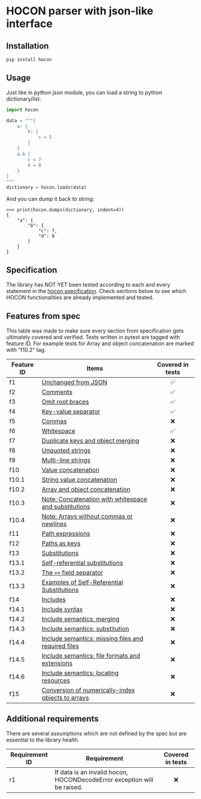 # HOCON parser with json-like interface

## Installation

```shell
pip install hocon
```

## Usage

Just like in python json module, you can load a string to python dictionary/list:

```python
import hocon

data = """{
    a: {
        b: {
            c = 5
        }
    }
    a.b {
        c = 7
        d = 8
    }
}
"""
dictionary = hocon.loads(data)
```

And you can dump it back to string:

```pycon
>>> print(hocon.dumps(dictionary, indent=4))
{
    "a": {
        "b": {
            "c": 7,
            "d": 8
        }
    }
}
```

## Specification

The library has NOT YET been tested according to each and every statement in
the [hocon specification](https://github.com/lightbend/config/blob/v1.4.3/HOCON.md).
Check sections below to see which HOCON functionalities are already implemented and tested.

## Features from spec

This table was made to make sure every section from specification gets ultimately covered and verified.
Tests written in pytest are tagged with feature ID.
For example tests for Array and object concatenation are marked with "f10.2" tag.

| Feature ID | Items                                                                                                                                                                  |  Covered in tests  |
|------------|------------------------------------------------------------------------------------------------------------------------------------------------------------------------|:------------------:|
| f1         | [Unchanged from JSON](https://github.com/lightbend/config/blob/v1.4.3/HOCON.md#unchanged-from-json)                                                                    | :white_check_mark: |
| f2         | [Comments](https://github.com/lightbend/config/blob/v1.4.3/HOCON.md#comments)                                                                                          | :white_check_mark: |
| f3         | [Omit root braces](https://github.com/lightbend/config/blob/v1.4.3/HOCON.md#omit-root-braces)                                                                          | :white_check_mark: |
| f4         | [Key-value separator](https://github.com/lightbend/config/blob/v1.4.3/HOCON.md#key-value-separator)                                                                    | :white_check_mark: |
| f5         | [Commas](https://github.com/lightbend/config/blob/v1.4.3/HOCON.md#commas)                                                                                              |        :x:         |
| f6         | [Whitespace](https://github.com/lightbend/config/blob/v1.4.3/HOCON.md#whitespace)                                                                                      | :white_check_mark: |
| f7         | [Duplicate keys and object merging](https://github.com/lightbend/config/blob/v1.4.3/HOCON.md#duplicate-keys-and-object-merging)                                        |        :x:         |
| f8         | [Unquoted strings](https://github.com/lightbend/config/blob/v1.4.3/HOCON.md#duplicate-keys-and-object-merging)                                                         |        :x:         |
| f9         | [Multi-line strings](https://github.com/lightbend/config/blob/v1.4.3/HOCON.md#multi-line-strings)                                                                      |        :x:         |
| f10        | [Value concatenation](https://github.com/lightbend/config/blob/v1.4.3/HOCON.md#value-concatenation)                                                                    |        :x:         |
| f10.1      | [String value concatenation](https://github.com/lightbend/config/blob/v1.4.3/HOCON.md#string-value-concatenation)                                                      |        :x:         |
| f10.2      | [Array and object concatenation](https://github.com/lightbend/config/blob/v1.4.3/HOCON.md#array-and-object-concatenation)                                              |        :x:         |
| f10.3      | [Note: Concatenation with whitespace and substitutions](https://github.com/lightbend/config/blob/v1.4.3/HOCON.md#note-concatenation-with-whitespace-and-substitutions) |        :x:         |
| f10.4      | [Note: Arrays without commas or newlines](https://github.com/lightbend/config/blob/v1.4.3/HOCON.md#note-arrays-without-commas-or-newlines)                             |        :x:         |
| f11        | [Path expressions](https://github.com/lightbend/config/blob/v1.4.3/HOCON.md#path-expressions)                                                                          |        :x:         |
| f12        | [Paths as keys](https://github.com/lightbend/config/blob/v1.4.3/HOCON.md#paths-as-keys)                                                                                |        :x:         |
| f13        | [Substitutions](https://github.com/lightbend/config/blob/v1.4.3/HOCON.md#substitutions)                                                                                |        :x:         |
| f13.1      | [Self-referential substitutions](https://github.com/lightbend/config/blob/v1.4.3/HOCON.md#self-referential-substitutions)                                              |        :x:         |
| f13.2      | [The `+=` field separator](https://github.com/lightbend/config/blob/v1.4.3/HOCON.md#the--field-separator)                                                              |        :x:         |
| f13.3      | [Examples of Self-Referential Substitutions](https://github.com/lightbend/config/blob/v1.4.3/HOCON.md#examples-of-self-referential-substitutions)                      |        :x:         |
| f14        | [Includes](https://github.com/lightbend/config/blob/v1.4.3/HOCON.md#includes)                                                                                          |        :x:         |
| f14.1      | [Include syntax](https://github.com/lightbend/config/blob/v1.4.3/HOCON.md#include-syntax)                                                                              |        :x:         |
| f14.2      | [Include semantics: merging](https://github.com/lightbend/config/blob/v1.4.3/HOCON.md#include-semantics-merging)                                                       |        :x:         |
| f14.3      | [Include semantics: substitution](https://github.com/lightbend/config/blob/v1.4.3/HOCON.md#include-semantics-substitution)                                             |        :x:         |
| f14.4      | [Include semantics: missing files and required files](https://github.com/lightbend/config/blob/v1.4.3/HOCON.md#include-semantics-missing-files-and-required-files)     |        :x:         |
| f14.5      | [Include semantics: file formats and extensions](https://github.com/lightbend/config/blob/v1.4.3/HOCON.md#include-semantics-file-formats-and-extensions)               |        :x:         |
| f14.6      | [Include semantics: locating resources](https://github.com/lightbend/config/blob/v1.4.3/HOCON.md#include-semantics-locating-resources)                                 |        :x:         |
| f15        | [Conversion of numerically-index objects to arrays](https://github.com/lightbend/config/blob/v1.4.3/HOCON.md#conversion-of-numerically-indexed-objects-to-arrays)      |        :x:         |


## Additional requirements

There are several assumptions which are not defined by the spec but are essential to the library health.

| Requirement ID | Requirement                                                             | Covered in tests |
|----------------|-------------------------------------------------------------------------|:----------------:|
| r1             | If data is an invalid hocon, HOCONDecodeError exception will be raised. |       :x:        |
